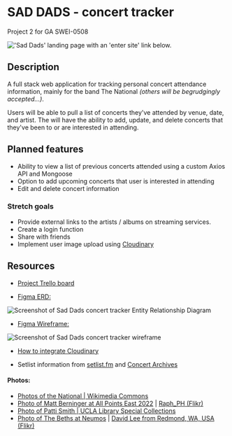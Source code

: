 # SAD DADS - concert tracker
Project 2 for GA SWEI-0508

!['Sad Dads' landing page with an 'enter site' link below.](https://i.imgur.com/un0Wma8.png?5)


## Description

A full stack web application for tracking personal concert attendance information, mainly for the band The National _(others will be begrudgingly accepted...)_.

Users will be able to pull a list of concerts they've attended by venue, date, and artist. The will have the ability to add, update, and delete concerts that they've been to or are interested in attending.

## Planned features
- Ability to view a list of previous concerts attended using a custom Axios API and Mongoose
- Option to add upcoming concerts that user is interested in attending
- Edit and delete concert information

### Stretch goals
- Provide external links to the artists / albums on streaming services.
- Create a login function
- Share with friends
- Implement user image upload using [Cloudinary](https://cloudinary.com/)

## Resources

- [Project Trello board](https://trello.com/b/1gAmDMiL)


- [Figma ERD:](https://www.figma.com/file/4c1Ww8uEs6L4Qk3Km9B2cr/Sad-Dads-Tracker?type=whiteboard&node-id=0%3A1&t=kQwzVYcPlE6aPOAB-1)

![Screenshot of Sad Dads concert tracker Entity Relationship Diagram](https://i.imgur.com/37aoAw2.png)

- [Figma Wireframe:](https://www.figma.com/file/d7H5HDNYjKgMvm6PLBuQAK/Sad-Dads?type=design&node-id=0%3A1&t=lTgv61cQKh5h0IrY-1)

![Screenshot of Sad Dads concert tracker wireframe](https://i.imgur.com/B4hubWr.png)

- [How to integrate Cloudinary](https://cloudinary.com/documentation/how_to_integrate_cloudinary)

- Setlist information from [setlist.fm](https://www.setlist.fm/) and [Concert Archives](https://www.concertarchives.org/)

#### Photos:
- [Photos of the National | Wikimedia Commons](https://commons.wikimedia.org/wiki/Category:The_National)
- [Photo of Matt Berninger at All Points East 2022](https://www.flickr.com/photos/raph_ph/52327368939/) | [Raph_PH (Flikr)](https://www.flickr.com/people/69880995@N04)
- [Photo of Patti Smith | UCLA Library Special Collections](https://www.flickr.com/photos/127608843@N08/24210114113/)
- [Photo of The Beths at Neumos](https://www.flickr.com/photos/davidjlee/52697057674/) | [David Lee from Redmond, WA, USA (Flikr)](https://www.flickr.com/people/46192164@N06)